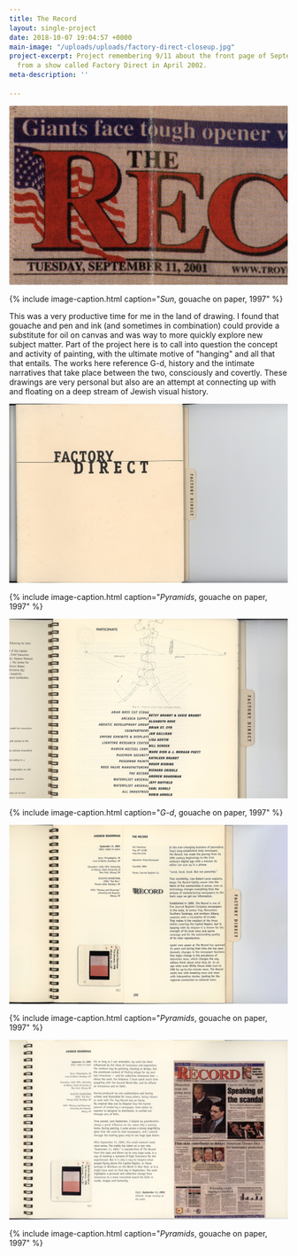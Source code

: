 ```yaml
---
title: The Record
layout: single-project
date: 2018-10-07 19:04:57 +0000
main-image: "/uploads/uploads/factory-direct-closeup.jpg"
project-excerpt: Project remembering 9/11 about the front page of September 10, 2001,
  from a show called Factory Direct in April 2002.
meta-description: ''

---
```

![interior of catalogue](/uploads/uploads/factory-direct-closeup.jpg)

{% include image-caption.html caption="<i>Sun</i>, gouache on paper, 1997" %}

This was a very productive time for me in the land of drawing. I found that gouache and pen and ink (and sometimes in combination) could provide a substitute for oil on canvas and was way to more quickly explore new subject matter. Part of the project here is to call into question the concept and activity of painting, with the ultimate motive of "hanging" and all that that entails. The works here reference G-d, history and the intimate narratives that take place between the two, consciously and covertly. These drawings are very personal but also are an attempt at connecting up with and floating on a deep stream of Jewish visual history.

<section class="project-column-one" markdown="1">

![catalogue cover](/uploads/uploads/factory-direct-cover.jpg)

{% include image-caption.html caption="<i>Pyramids</i>, gouache on paper, 1997" %}

</section>

<section class="project-column-two" markdown="1">

![catalogue table of contents](/uploads/uploads/factory-direct-toc.jpg)

{% include image-caption.html caption="<i>G-d</i>, gouache on paper, 1997" %}

</section>

<section class="project-column-one" markdown="1">

![interior of catalogue](/uploads/uploads/factory-direct-inside.jpg)

{% include image-caption.html caption="<i>Pyramids</i>, gouache on paper, 1997" %}

</section>

<section class="project-column-two" markdown="1">

![interior of catalogue](/uploads/uploads/factory-direct-inside-2.jpg)

{% include image-caption.html caption="<i>Pyramids</i>, gouache on paper, 1997" %}

</section>